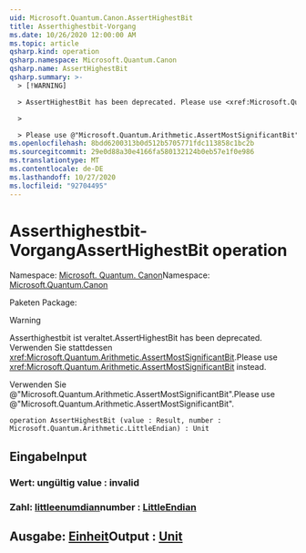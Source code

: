 ```yaml
---
uid: Microsoft.Quantum.Canon.AssertHighestBit
title: Asserthighestbit-Vorgang
ms.date: 10/26/2020 12:00:00 AM
ms.topic: article
qsharp.kind: operation
qsharp.namespace: Microsoft.Quantum.Canon
qsharp.name: AssertHighestBit
qsharp.summary: >-
  > [!WARNING]

  > AssertHighestBit has been deprecated. Please use <xref:Microsoft.Quantum.Arithmetic.AssertMostSignificantBit> instead.

  >

  > Please use @"Microsoft.Quantum.Arithmetic.AssertMostSignificantBit".
ms.openlocfilehash: 8bdd6200313b0d512b5705771fdc113858c1bc2b
ms.sourcegitcommit: 29e0d88a30e4166fa580132124b0eb57e1f0e986
ms.translationtype: MT
ms.contentlocale: de-DE
ms.lasthandoff: 10/27/2020
ms.locfileid: "92704495"
---
```

# <a name="asserthighestbit-operation"></a><span data-ttu-id="9aeee-102">Asserthighestbit-Vorgang</span><span class="sxs-lookup"><span data-stu-id="9aeee-102">AssertHighestBit operation</span></span>

<span data-ttu-id="9aeee-103">Namespace: [Microsoft. Quantum. Canon](xref:Microsoft.Quantum.Canon)</span><span class="sxs-lookup"><span data-stu-id="9aeee-103">Namespace: [Microsoft.Quantum.Canon](xref:Microsoft.Quantum.Canon)</span></span>

<span data-ttu-id="9aeee-104">Paketen [](https://nuget.org/packages/)</span><span class="sxs-lookup"><span data-stu-id="9aeee-104">Package: [](https://nuget.org/packages/)</span></span>


> [!WARNING]
> <span data-ttu-id="9aeee-105">Asserthighestbit ist veraltet.</span><span class="sxs-lookup"><span data-stu-id="9aeee-105">AssertHighestBit has been deprecated.</span></span> <span data-ttu-id="9aeee-106">Verwenden Sie stattdessen <xref:Microsoft.Quantum.Arithmetic.AssertMostSignificantBit>.</span><span class="sxs-lookup"><span data-stu-id="9aeee-106">Please use <xref:Microsoft.Quantum.Arithmetic.AssertMostSignificantBit> instead.</span></span>
>
> <span data-ttu-id="9aeee-107">Verwenden Sie @"Microsoft.Quantum.Arithmetic.AssertMostSignificantBit".</span><span class="sxs-lookup"><span data-stu-id="9aeee-107">Please use @"Microsoft.Quantum.Arithmetic.AssertMostSignificantBit".</span></span>



```qsharp
operation AssertHighestBit (value : Result, number : Microsoft.Quantum.Arithmetic.LittleEndian) : Unit
```


## <a name="input"></a><span data-ttu-id="9aeee-108">Eingabe</span><span class="sxs-lookup"><span data-stu-id="9aeee-108">Input</span></span>

### <a name="value--__invalidresult__"></a><span data-ttu-id="9aeee-109">Wert: __ungültig <Result>__</span><span class="sxs-lookup"><span data-stu-id="9aeee-109">value : __invalid<Result>__</span></span>




### <a name="number--littleendian"></a><span data-ttu-id="9aeee-110">Zahl: [littleenumdian](xref:Microsoft.Quantum.Arithmetic.LittleEndian)</span><span class="sxs-lookup"><span data-stu-id="9aeee-110">number : [LittleEndian](xref:Microsoft.Quantum.Arithmetic.LittleEndian)</span></span>





## <a name="output--unit"></a><span data-ttu-id="9aeee-111">Ausgabe: [Einheit](xref:microsoft.quantum.lang-ref.unit)</span><span class="sxs-lookup"><span data-stu-id="9aeee-111">Output : [Unit](xref:microsoft.quantum.lang-ref.unit)</span></span>

